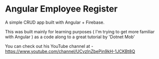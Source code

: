 # Angular Employee Register

A simple CRUD app built with Angular + Firebase.

This was built mainly for learning purposes ( I'm trying to get more familiar with Angular ) as a code along to a great tutorial by 'Dotnet Mob'

You can check out his YouTube channel at - https://www.youtube.com/channel/UCvzlnZbePin9kH-1JCKBt8Q
